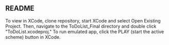 ## README

To view in XCode, clone repository, start XCode and select Open Existing Project. Then, navigate to the ToDoList_Final directory and double click "ToDoList.xcodeproj." To run emulated app, click the PLAY (start the active scheme) button in XCode. 
